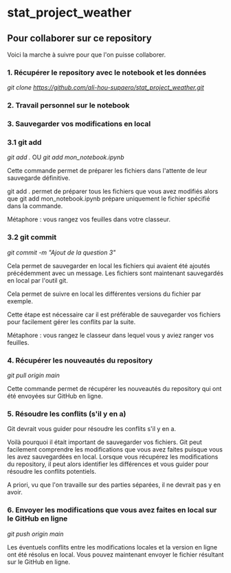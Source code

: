 # stat_project_weather

## Pour collaborer sur ce repository
Voici la marche à suivre pour que l'on puisse collaborer.

### 1. Récupérer le repository avec le notebook et les données
*git clone https://github.com/ali-hou-supaero/stat_project_weather.git*

### 2. Travail personnel sur le notebook

### 3. Sauvegarder vos modifications en local

### 3.1 git add
*git add .* OU *git add mon_notebook.ipynb*

Cette commande permet de préparer les fichiers dans l'attente de leur sauvegarde définitive. 

git add . permet de préparer tous les fichiers que vous avez modifiés alors que git add mon_notebook.ipynb prépare uniquement le fichier spécifié dans la commande.

Métaphore : vous rangez vos feuilles dans votre classeur.

### 3.2 git commit
*git commit -m "Ajout de la question 3"*

Cela permet de sauvegarder en local les fichiers qui avaient été ajoutés précédemment avec un message. Les fichiers sont maintenant sauvegardés en local par l'outil git. 

Cela permet de suivre en local les différentes versions du fichier par exemple.

Cette étape est nécessaire car il est préférable de sauvegarder vos fichiers pour facilement gérer les conflits par la suite.

Métaphore : vous rangez le classeur dans lequel vous y aviez ranger vos feuilles.

### 4. Récupérer les nouveautés du repository
*git pull origin main*

Cette commande permet de récupérer les nouveautés du repository qui ont été envoyées sur GitHub en ligne.

### 5. Résoudre les conflits (s'il y en a)
Git devrait vous guider pour résoudre les conflits s'il y en a.

Voilà pourquoi il était important de sauvegarder vos fichiers. Git peut facilement comprendre les modifications que vous avez faites puisque vous les avez sauvegardées en local. Lorsque vous récupérez les modifications du repository, il peut alors identifier les différences et vous guider pour résoudre les conflits potentiels.

A priori, vu que l'on travaille sur des parties séparées, il ne devrait pas y en avoir.

### 6. Envoyer les modifications que vous avez faites en local sur le GitHub en ligne
*git push origin main*

Les éventuels conflits entre les modifications locales et la version en ligne ont été résolus en local. Vous pouvez maintenant envoyer le fichier résultant sur le GitHub en ligne.
